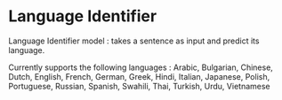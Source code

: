 # Language Identifier


Language Identifier model : takes a sentence as input and predict its language.


Currently supports the following languages : Arabic, Bulgarian, Chinese, Dutch, English, French, German, Greek, Hindi, Italian, Japanese, Polish, Portuguese, Russian, Spanish, Swahili, Thai, Turkish, Urdu, Vietnamese

